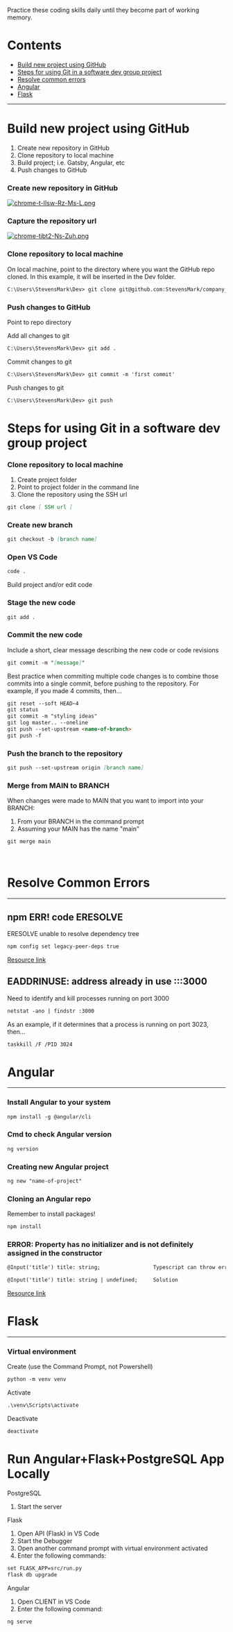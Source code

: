 Practice these coding skills daily until they become part of working memory.

# Contents
* [Build new project using GitHub](#github)
* [Steps for using Git in a software dev group project](#git)
* [Resolve common errors](#errors)
* [Angular](#angular)
* [Flask](*flask)

*****

# Build new project using GitHub <a name="github"></a>

1. Create new repository in GitHub
2. Clone repository to local machine
3. Build project; i.e. Gatsby, Angular, etc
4. Push changes to GitHub

### Create new repository in GitHub

[![chrome-t-IIsw-Rz-Ms-L.png](https://i.postimg.cc/VsxXXGCH/chrome-t-IIsw-Rz-Ms-L.png)](https://postimg.cc/mhScsSVQ)


### Capture the repository url

[![chrome-tibt2-Ns-Zuh.png](https://i.postimg.cc/qBh8hVz3/chrome-tibt2-Ns-Zuh.png)](https://postimg.cc/HjmJRN0Y)


### Clone repository to local machine
On local machine, point to the directory where you want the GitHub repo cloned. In this example, it will be inserted in the Dev folder.

```markdown
C:\Users\StevensMark\Dev> git clone git@github.com:StevensMark/company_website.git
```

### Push changes to GitHub
Point to repo directory

Add all changes to git
```markdown
C:\Users\StevensMark\Dev> git add .
```

Commit changes to git
```markdown
C:\Users\StevensMark\Dev> git commit -m 'first commit'
```

Push changes to git
```markdown
C:\Users\StevensMark\Dev> git push
```


# Steps for using Git in a software dev group project <a name="git"></a>


### Clone repository to local machine

1. Create project folder
2. Point to project folder in the command line
3. Clone the repository using the SSH url

```markdown
git clone [ SSH url ]
```

### Create new branch

```markdown
git checkout -b [branch name]
```

### Open VS Code

```markdown
code .
```

Build project and/or edit code

### Stage the new code

```markdown
git add .
```

### Commit the new code
Include a short, clear message describing the new code or code revisions

```markdown
git commit -m "[message]"
```
Best practice when commiting multiple code changes is to combine those commits into
a single commit, before pushing to the repository. For example, if you made 4 commits,
then...

```markdown
git reset --soft HEAD~4
git status
git commit -m "styling ideas"
git log master.. --oneline
git push --set-upstream <name-of-branch>
git push -f
```

### Push the branch to the repository
 
```markdown
git push --set-upstream origin [branch name]
```

### Merge from MAIN to BRANCH
When changes were made to MAIN that you want to import into your BRANCH:
1. From your BRANCH in the command prompt
2. Assuming your MAIN has the name "main" 

``` markdown
git merge main 
```

<br>

# Resolve Common Errors <a name="errors"></a>

*****

## npm ERR! code ERESOLVE
ERESOLVE unable to resolve dependency tree


```markdown
npm config set legacy-peer-deps true
```
<a href="https://www.youtube.com/watch?v=vn97BdYx2K8" target="_blank">Resource link</a>

## EADDRINUSE: address already in use :::3000
Need to identify and kill processes running on port 3000

```markdown
netstat -ano | findstr :3000
```
As an example, if it determines that a process is running on port 3023, then...
```markdown
taskkill /F /PID 3024
```

<!--- Comments
Create a new repository on the command line

```markdown
git init
git add README.md
git commit -m "first commit"
git branch -M main
git remote add origin git@github.com:[GitHub account]/[Repo name].git
git push -u origin main
```

…or push an existing repository from the command line

```markdown
git remote add origin git@github.com:[GitHub account]/[Repo name].git
git branch -M main
git push -u origin main
```
-->

<!--- Comments

```markdown
# Header 1
## Header 2
### Header 3

- Bulleted
- List

1. Numbered
2. List

**Bold** and _Italic_ and `Code` text

[Link](url) and ![Image](src)
```

-->

# Angular <a name="angular"></a>
*****

### Install Angular to your system
```markdown
npm install -g @angular/cli
```

### Cmd to check Angular version
```markdown
ng version
```

### Creating new Angular project
```markdown
ng new "name-of-project"
```

### Cloning an Angular repo
Remember to install packages!

```markdown
npm install
```
### ERROR: Property has no initializer and is not definitely assigned in the constructor

```markdown
@Input('title') title: string;                 Typescript can throw error

@Input('title') title: string | undefined;     Solution
```
<a href="https://monsterlessons-academy.com/posts/angular-property-has-no-initializer-and-is-not-definitely-assigned-in-the-constructor" target="_blank">Resource link</a>

# Flask <a name="flask"></a>
*****

### Virtual environment
Create (use the Command Prompt, not Powershell)
```markdown
python -m venv venv
```
Activate
```markdown
.\venv\Scripts\activate
```
Deactivate
```markdown
deactivate
```

# Run Angular+Flask+PostgreSQL App Locally
PostgreSQL
  1. Start the server

Flask
  1. Open API (Flask) in VS Code
  2. Start the Debugger
  3. Open another command prompt with virtual environment activated
  4. Enter the following commands:
```markdown
set FLASK_APP=src/run.py
flask db upgrade
```
       
Angular
  1. Open CLIENT in VS Code
  2. Enter the following command:
```markdown
ng serve
```


